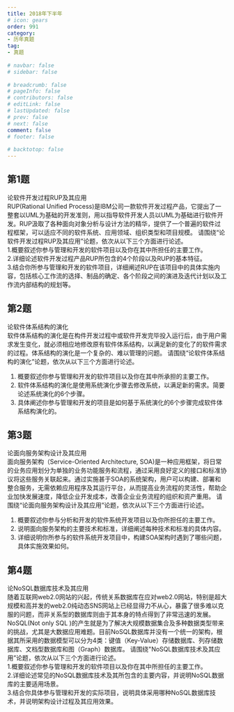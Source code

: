 ```yaml
---  
title: 2018年下半年  
# icon: gears  
order: 991  
category:  
- 历年真题  
tag:  
- 真题  
  
# navbar: false  
# sidebar: false  
  
# breadcrumb: false  
# pageInfo: false  
# contributors: false  
# editLink: false  
# lastUpdated: false  
# prev: false  
# next: false  
comment: false  
# footer: false  
  
# backtotop: false  
---  
```

## 第1题 ##

论软件开发过程RUP及其应用  
RUP(Rational Unified Process)是IBM公司一款软件开发过程产品，它提出了一整套以UML为基础的开发准则，用以指导软件开发人员以UML为基础进行软件开发。RUP汲取了各种面向对象分析与设计方法的精华，提供了一个普遍的软件过程框架，可以适应不同的软件系统、应用领域、组织类型和项目规模。 请围绕“论软件开发过程RUP及其应用”论题，依次从以下三个方面进行论述。  
1.概要叙述你参与管理和开发的软件项目以及你在其中所担任的主要工作。  
2.详细论述软件开发过程产品RUP所包含的4个阶段以及RUP的基本特征。  
3.结合你所参与管理和开发的软件项目，详细阐述RUP在该项目中的具体实施内容，包括核心工作流的选择、制品的确定、各个阶段之间的演进及迭代计划以及工作流内部结构的规划等。  


## 第2题 ##

论软件体系结构的演化  
软件体系结构的演化是在构件开发过程中或软件开发完毕投入运行后，由于用户需求发生变化，就必须相应地修改原有软件体系结构，以满足新的变化了的软件需求的过程。体系结构的演化是一个复杂的、难以管理的问题。 请围绕“论软件体系结构的演化”论题，依次从以下三个方面进行论述。  
1. 概要叙述你参与管理和开发的软件项目以及你在其中所承担的主要工作。  
2. 软件体系结构的演化是使用系统演化步骤去修改系统，以满足新的需求。简要论述系统演化的6个步骤。  
3. 具体阐述你参与管理和开发的项目是如何基于系统演化的6个步骤完成软件体系结构演化的。  


## 第3题 ##

论面向服务架构设计及其应用  
面向服务架构（Service-Oriented Architecture, SOA)是一种应用框架，将日常的业务应用划分为单独的业务功能服务和流程，通过采用良好定义的接口和标准协议将这些服务关联起来。通过实施甚于SOA的系统架构，用户可以构建、部署和整合服务，无需依赖应用程序及其运行平台，从而提高业务流程的灵活性，帮助企业加快发展速度，降低企业开发成本，改善企业业务流程的组织和资产重用。 请围绕“论面向服务架构设计及其应用”论题，依次从以下三个方面进行论述。  
1. 概要叙述你参与分析和开发的软件系统开发项目以及你所担任的主要工作。  
2. 说明面向服务架构的主要技术和标准，详细阐述每种技术和标准的具体内容。  
3. 详细说明你所参与的软件系统开发项目中，构建SOA架构时遇到了哪些问题，具体实施效果如何。  


## 第4题 ##

论NoSQL数据库技术及其应用  
随着互联网web2.0网站的兴起，传统关系数据库在应对web2.0网站，特别是超大规模和高并发的web2.0纯动态SNS网站上已经显得力不从心，暴露了很多难以克服的问题，而非关系型的数据库则由于其本身的特点得到了非常迅速的发展。  
NoSQL(Not only SQL )的产生就是为了解决大规模数据集合及多种数据类型带来的挑战，尤其是大数据应用难题。目前NoSQL数据库并没有一个统一的架构，根据其所采用的数据模型可以分为4类：键值（Key-Value）存储数据库、列存储数据库、文档型数据库和图（Graph）数据库。 请围绕"NoSQL数据库技术及其应用”论题，依次从以下三个方面进行论述。  
1.概要叙述你参与管理和开发的软件项目以及你在其中所担任的主要工作。  
2.详细论述常见的NoSQL数据库技术及其所包含的主要内容，并说明NoSQL数据库的主要适用场景。  
3.结合你具体参与管理和开发的实际项目，说明具体采用哪种NoSQL数据库技术，并说明架构设计过程及其应用效果。  

